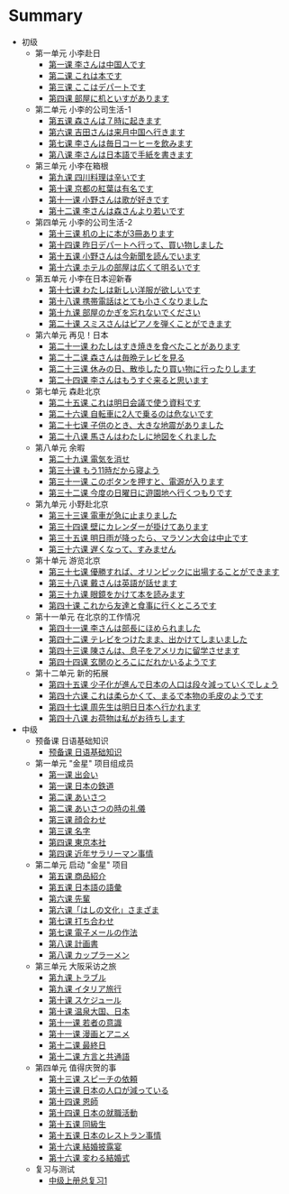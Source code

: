 # Summary

* 初级
    * 第一单元 小李赴日
        * [第一课 李さんは中国人です](初级/第一单元/第一课.md)
        * [第二课 これは本です](初级/第一单元/第二课.md)
        * [第三课 ここはデパートです](初级/第一单元/第三课.md)
        * [第四课 部屋に机といすがあります](初级/第一单元/第四课.md)
    * 第二单元 小李的公司生活-1
        * [第五课 森さんは７時に起きます](初级/第二单元/第五课.md)
        * [第六课 吉田さんは来月中国へ行きます](初级/第二单元/第六课.md)
        * [第七课 李さんは毎日コーヒーを飲みます](初级/第二单元/第七课.md)
        * [第八课 李さんは日本語で手紙を書きます](初级/第二单元/第八课.md)
    * 第三单元 小李在箱根
        * [第九课 四川料理は辛いです](初级/第三单元/第九课.md)
        * [第十课 京都の紅葉は有名です](初级/第三单元/第十课.md)
        * [第十一课 小野さんは歌が好きです](初级/第三单元/第十一课.md)
        * [第十二课 李さんは森さんより若いです](初级/第三单元/第十二课.md)
    * 第四单元 小李的公司生活-2
        * [第十三课 机の上に本が3冊あります](初级/第四单元/第十三课.md)
        * [第十四课 昨日デパートへ行って、買い物しました](初级/第四单元/第十四课.md)
        * [第十五课 小野さんは今新聞を読んでいます](初级/第四单元/第十五课.md)
        * [第十六课 ホテルの部屋は広くて明るいです](初级/第四单元/第十六课.md)
    * 第五单元 小李在日本迎新春
        * [第十七课 わたしは新しい洋服が欲しいです](初级/第五单元/第十七课.md)
        * [第十八课 携帯電話はとても小さくなりました](初级/第五单元/第十八课.md)
        * [第十九课 部屋のかぎを忘れないでください](初级/第五单元/第十九课.md)
        * [第二十课 スミスさんはピアノを弾くことができます](初级/第五单元/第二十课.md)
    * 第六单元 再见！日本
        * [第二十一课 わたしはすき焼きを食べたことがあります](初级/第六单元/第二十一课.md)
        * [第二十二课 森さんは毎晩テレビを見る](初级/第六单元/第二十二课.md)
        * [第二十三课 休みの日、散歩したり買い物に行ったりします](初级/第六单元/第二十三课.md)
        * [第二十四课 李さんはもうすぐ来ると思います](初级/第六单元/第二十四课.md)
    * 第七单元 森赴北京
        * [第二十五课 これは明日会議で使う資料です](初级/第七单元/第二十五课.md)
        * [第二十六课 自転車に2人で乗るのは危ないです](初级/第七单元/第二十六课.md)
        * [第二十七课 子供のとき、大きな地震がありました](初级/第七单元/第二十七课.md)
        * [第二十八课 馬さんはわたしに地図をくれました](初级/第七单元/第二十八课.md)
    * 第八单元 余暇
        * [第二十九课 電気を消せ](初级/第八单元/第二十九课.md)
        * [第三十课 もう11時だから寝よう](初级/第八单元/第三十课.md)
        * [第三十一课 このボタンを押すと、電源が入ります](初级/第八单元/第三十一课.md)
        * [第三十二课 今度の日曜日に遊園地へ行くつもりです](初级/第八单元/第三十二课.md)
    * 第九单元 小野赴北京
        * [第三十三课 電車が急に止まりました](初级/第九单元/第三十三课.md)
        * [第三十四课 壁にカレンダーが掛けてあります](初级/第九单元/第三十四课.md)
        * [第三十五课 明日雨が降ったら、マラソン大会は中止です](初级/第九单元/第三十五课.md)
        * [第三十六课 遅くなって、すみません](初级/第九单元/第三十六课.md)
    * 第十单元 游览北京
        * [第三十七课 優勝すれば、オリンピックに出場することができます](初级/第十单元/第三十七课.md)
        * [第三十八课 戴さんは英語が話せます](初级/第十单元/第三十八课.md)
        * [第三十九课 眼鏡をかけて本を読みます](初级/第十单元/第三十九课.md)
        * [第四十课 これから友達と食事に行くところです](初级/第十单元/第四十课.md)
    * 第十一单元 在北京的工作情况
        * [第四十一课 李さんは部長にほめられました](初级/第十一单元/第四十一课.md)
        * [第四十二课 テレビをつけたまま、出かけてしまいました](初级/第十一单元/第四十二课.md)
        * [第四十三课 陳さんは、息子をアメリカに留学させます](初级/第十一单元/第四十三课.md)
        * [第四十四课 玄関のとろこにだれかいるようです](初级/第十一单元/第四十四课.md) 
    * 第十二单元 新的拓展
        * [第四十五课 少子化が進んで日本の人口は段々減っていくでしょう](初级/第十二单元/第四十五课.md) 
        * [第四十六课 これは柔らかくて、まるで本物の毛皮のようです](初级/第十二单元/第四十六课.md) 
        * [第四十七课 周先生は明日日本へ行かれます](初级/第十二单元/第四十七课.md)
        * [第四十八课 お荷物は私がお待ちします](初级/第十二单元/第四十八课.md) 
* 中级
    * 预备课 日语基础知识
        * [预备课 日语基础知识](中级/预备课/预备课.md)
    * 第一单元 "金星" 项目组成员
        * [第一课 出会い](中级/第一单元/第一课-出会い.md)
        * [第一课 日本の鉄道](中级/第一单元/第一课-日本の鉄道.md)
        * [第二课 あいさつ](中级/第一单元/第二课-あいさつ.md)
        * [第二课 あいさつの時の礼儀](中级/第一单元/第二课-あいさつの時の礼儀.md)
        * [第三课 顔合わせ](中级/第一单元/第三课-顔合わせ.md)
        * [第三课 名字](中级/第一单元/第三课-名字.md)
        * [第四课 東京本社](中级/第一单元/第四课-東京本社.md)
        * [第四课 近年サラリーマン事情](中级/第一单元/第四课-近年サラリーマン事情.md)
    * 第二单元 启动 "金星" 项目
        * [第五课 商品紹介](中级/第二单元/第五课-商品紹介.md) 
        * [第五课 日本語の語彙](中级/第二单元/第五课-日本語の語彙.md)
        * [第六课 先輩](中级/第二单元/第六课-先輩.md)
        * [第六课「はしの文化」さまざま](中级/第二单元/第六课-「はしの文化」さまざま.md)
        * [第七课 打ち合わせ](中级/第二单元/第七课-打ち合わせ.md)
        * [第七课 電子メールの作法](中级/第二单元/第七课-電子メールの作法.md)
        * [第八课 計画書](中级/第二单元/第八课-計画書.md)
        * [第八课 カップラーメン](中级/第二单元/第八课-カップラーメン.md)
    * 第三单元 大阪采访之旅
        * [第九课 トラブル](中级/第三单元/第九课-トラブル.md)
        * [第九课 イタリア旅行](中级/第三单元/第九课-イタリア旅行.md)
        * [第十课 スケジュール](中级/第三单元/第十课-スケジュール.md)
        * [第十课 温泉大国、日本](中级/第三单元/第十课-温泉大国、日本.md)
        * [第十一课 若者の意識](中级/第三单元/第十一课-若者の意識.md)
        * [第十一课 漫画とアニメ](中级/第三单元/第十一课-漫画とアニメ.md)
        * [第十二课 最終日](中级/第三单元/第十二课-最終日.md)
        * [第十二课 方言と共通語](中级/第三单元/第十二课-方言と共通語.md)
    * 第四单元 值得庆贺的事
        * [第十三课 スピーチの依頼](中级/第四单元/第十三课-スピーチの依頼.md)
        * [第十三课 日本の人口が減っている](中级/第四单元/第十三课-日本の人口が減っている.md)
        * [第十四课 恩師](中级/第四单元/第十四课-恩師.md)
        * [第十四课 日本の就職活動](中级/第四单元/第十四课-日本の就職活動.md)
        * [第十五课 同級生](中级/第四单元/第十五课-同級生.md)
        * [第十五课 日本のレストラン事情](中级/第四单元/第十五课-日本のレストラン事情.md)
        * [第十六课 結婚披露宴](中级/第四单元/第十六课-結婚披露宴.md)
        * [第十六课 変わる結婚式](中级/第四单元/第十六课-変わる結婚式.md)
    * 复习与测试
        * [中级上册总复习1](中级/复习与测试/中级上册总复习1.md)